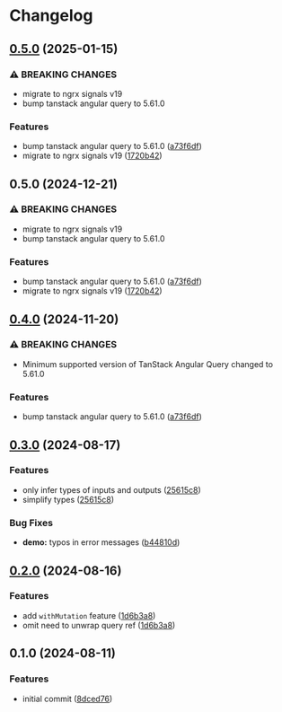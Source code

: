 # Changelog

## [0.5.0](https://github.com/k3nsei/ngx-signal-store-query/compare/core-v0.5.0...core-v0.5.0) (2025-01-15)


### ⚠ BREAKING CHANGES

* migrate to ngrx signals v19
* bump tanstack angular query to 5.61.0

### Features

* bump tanstack angular query to 5.61.0 ([a73f6df](https://github.com/k3nsei/ngx-signal-store-query/commit/a73f6df44979fbd35b57c36d7e7faf8e3f43212a))
* migrate to ngrx signals v19 ([1720b42](https://github.com/k3nsei/ngx-signal-store-query/commit/1720b42dba7a00240ce96a4708a7f787cfeaaf5f))

## 0.5.0 (2024-12-21)

### ⚠ BREAKING CHANGES

- migrate to ngrx signals v19
- bump tanstack angular query to 5.61.0

### Features

- bump tanstack angular query to 5.61.0 ([a73f6df](https://github.com/k3nsei/ngx-signal-store-query/commit/a73f6df44979fbd35b57c36d7e7faf8e3f43212a))
- migrate to ngrx signals v19 ([1720b42](https://github.com/k3nsei/ngx-signal-store-query/commit/1720b42dba7a00240ce96a4708a7f787cfeaaf5f))

## [0.4.0](https://github.com/k3nsei/ngx-signal-store-query/compare/source-v0.3.0...source-v0.4.0) (2024-11-20)

### ⚠ BREAKING CHANGES

- Minimum supported version of TanStack Angular Query changed to 5.61.0

### Features

- bump tanstack angular query to 5.61.0 ([a73f6df](https://github.com/k3nsei/ngx-signal-store-query/commit/a73f6df44979fbd35b57c36d7e7faf8e3f43212a))

## [0.3.0](https://github.com/k3nsei/ngx-signal-store-query/compare/v0.2.0...v0.3.0) (2024-08-17)

### Features

- only infer types of inputs and outputs ([25615c8](https://github.com/k3nsei/ngx-signal-store-query/commit/25615c87f2e42c22f2759b814dd70412a55b77a0))
- simplify types ([25615c8](https://github.com/k3nsei/ngx-signal-store-query/commit/25615c87f2e42c22f2759b814dd70412a55b77a0))

### Bug Fixes

- **demo:** typos in error messages ([b44810d](https://github.com/k3nsei/ngx-signal-store-query/commit/b44810da6392f81e1c682f02179ab7cd45b7ff3d))

## [0.2.0](https://github.com/k3nsei/ngx-signal-store-query/compare/v0.1.0...v0.2.0) (2024-08-16)

### Features

- add `withMutation` feature ([1d6b3a8](https://github.com/k3nsei/ngx-signal-store-query/commit/1d6b3a889b2b139d61e9393786c6230577980b35))
- omit need to unwrap query ref ([1d6b3a8](https://github.com/k3nsei/ngx-signal-store-query/commit/1d6b3a889b2b139d61e9393786c6230577980b35))

## 0.1.0 (2024-08-11)

### Features

- initial commit ([8dced76](https://github.com/k3nsei/ngx-signal-store-query/commit/8dced765f84ab79978541b3e46988e98b4199683))
